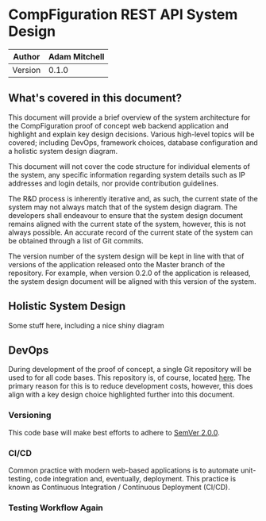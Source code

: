 # CompFiguration REST API System Design
| Author | Adam Mitchell |
|--|--|
| Version | 0.1.0 |

## What's covered in this document?
This document will provide a brief overview of the system architecture for the CompFiguration proof of concept web backend application and highlight and explain key design decisions. Various high-level topics will be covered; including DevOps, framework choices, database configuration and a holistic system design diagram. 

This document will not cover the code structure for individual elements of the system, any specific information regarding system details such as IP addresses and login details, nor provide contribution guidelines. 

The R&D process is inherently iterative and, as such, the current state of the system may not always match that of the system design diagram. The developers shall endeavour to ensure that the system design document remains aligned with the current state of the system, however, this is not always possible. An accurate record of the current state of the system can be obtained through a list of Git commits. 

The version number of the system design will be kept in line with that of versions of the application released onto the Master branch of the repository. For example, when version 0.2.0 of the application is released, the system design document will be aligned with this version of the system. 

## Holistic System Design
Some stuff here, including a nice shiny diagram

## DevOps
During development of the proof of concept, a single Git repository will be used to for all code bases. This repository is, of course, located [here](https://github.com/CompFigurationLtd/CompFiguration-Backend). The primary reason for this is to reduce development costs, however, this does align with a key design choice highlighted further into this document. 

### Versioning
This code base will make best efforts to adhere to [SemVer 2.0.0](https://semver.org/).

### CI/CD
Common practice with modern web-based applications is to automate unit-testing, code integration and, eventually, deployment. This practice is known as Continuous Integration / Continuous Deployment (CI/CD). 

### Testing Workflow Again

